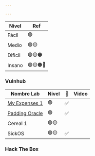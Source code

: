```yaml
---

---
```


| Nivel   | Ref          |
| ------- | ------------ |
| Fácil   | 🟢           |
| Medio   | 🟢​🟡​       |
| Dificil | 🟢​🟡​🟠​    |
| Insano  | 🟢​🟡​🟠​🔴​ |
### Vulnhub

| Nombre Lab                                                                                           | Nivel | 🚩  | Video |
| ---------------------------------------------------------------------------------------------------- | ----- | --- | ----- |
| [My Expenses 1](https://github.com/ssanjua/machines-writeUps/blob/main/VulvHub/My%20Expenses%201.md) | 🟢    | ✅   |       |
| [Padding Oracle](https://github.com/ssanjua/machines-writeUps/blob/main/VulvHub/Padding%20Oracle.md) | 🟢    | ✅   |       |
| Cereal 1                                                                                             | 🟢🟡  |     |       |
| SickOS                                                                                               | 🟢🟡  | ✅   |       |
### Hack The Box



